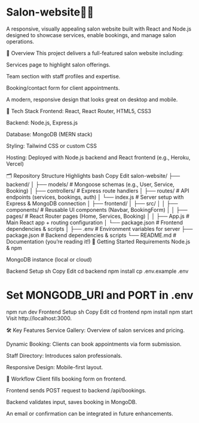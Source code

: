 # Salon-website💇‍♀️ 
A responsive, visually appealing salon website built with React and Node.js designed to showcase services, enable bookings, and manage salon operations.

📌 Overview
This project delivers a full-featured salon website including:

Services page to highlight salon offerings.

Team section with staff profiles and expertise.

Booking/contact form for client appointments.

A modern, responsive design that looks great on desktop and mobile.

🧱 Tech Stack
Frontend: React, React Router, HTML5, CSS3

Backend: Node.js, Express.js

Database: MongoDB (MERN stack)

Styling: Tailwind CSS or custom CSS

Hosting: Deployed with Node.js backend and React frontend (e.g., Heroku, Vercel)

🗂️ Repository Structure Highlights
bash
Copy
Edit
salon-website/
├── backend/
│   ├── models/           # Mongoose schemas (e.g., User, Service, Booking)
│   ├── controllers/      # Express route handlers
│   ├── routes/           # API endpoints (services, bookings, auth)
│   └── index.js          # Server setup with Express & MongoDB connection
│
├── frontend/
│   ├── src/
│   │   ├── components/   # Reusable UI components (Navbar, BookingForm)
│   │   ├── pages/        # React Router pages (Home, Services, Booking)
│   │   ├── App.js        # Main React app + routing configuration
│   └── package.json      # Frontend dependencies & scripts
│
├── .env                  # Environment variables for server
├── package.json          # Backend dependencies & scripts
└── README.md             # Documentation (you’re reading it!)
🚀 Getting Started
Requirements
Node.js & npm

MongoDB instance (local or cloud)

Backend Setup
sh
Copy
Edit
cd backend
npm install
cp .env.example .env
# Set MONGODB_URI and PORT in .env
npm run dev
Frontend Setup
sh
Copy
Edit
cd frontend
npm install
npm start
Visit http://localhost:3000.

🛠 Key Features
Service Gallery: Overview of salon services and pricing.

Dynamic Booking: Clients can book appointments via form submission.

Staff Directory: Introduces salon professionals.

Responsive Design: Mobile-first layout.

🔄 Workflow
Client fills booking form on frontend.

Frontend sends POST request to backend /api/bookings.

Backend validates input, saves booking in MongoDB.

An email or confirmation can be integrated in future enhancements.

